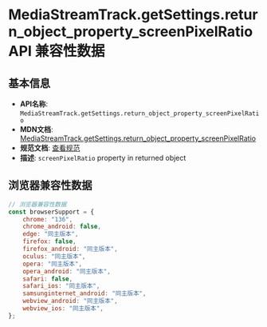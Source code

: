 # MediaStreamTrack.getSettings.return_object_property_screenPixelRatio API 兼容性数据

## 基本信息

- **API名称**: `MediaStreamTrack.getSettings.return_object_property_screenPixelRatio`
- **MDN文档**: [MediaStreamTrack.getSettings.return_object_property_screenPixelRatio](https://developer.mozilla.org/docs/Web/API/MediaTrackSettings/screenPixelRatio)
- **规范文档**: [查看规范](https://w3c.github.io/mediacapture-screen-share/#dom-mediatracksettings-screenpixelratio)
- **描述**: `screenPixelRatio` property in returned object

## 浏览器兼容性数据

```javascript
// 浏览器兼容性数据
const browserSupport = {
    chrome: "136",
    chrome_android: false,
    edge: "同主版本",
    firefox: false,
    firefox_android: "同主版本",
    oculus: "同主版本",
    opera: "同主版本",
    opera_android: "同主版本",
    safari: false,
    safari_ios: "同主版本",
    samsunginternet_android: "同主版本",
    webview_android: "同主版本",
    webview_ios: "同主版本",
};

```

